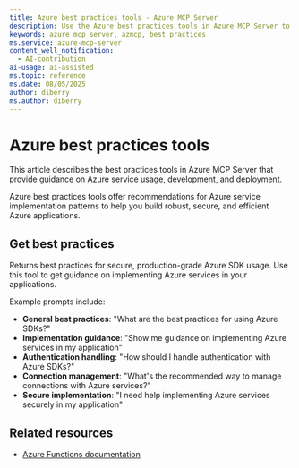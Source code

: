 ```yaml
---
title: Azure best practices tools - Azure MCP Server
description: Use the Azure best practices tools in Azure MCP Server to get guidance on Azure Functions development, deployment, and Azure SDK usage.
keywords: azure mcp server, azmcp, best practices
ms.service: azure-mcp-server
content_well_notification: 
  - AI-contribution
ai-usage: ai-assisted
ms.topic: reference
ms.date: 08/05/2025
author: diberry
ms.author: diberry
---
```


# Azure best practices tools

This article describes the best practices tools in Azure MCP Server that provide guidance on Azure service usage, development, and deployment.

Azure best practices tools offer recommendations for Azure service implementation patterns to help you build robust, secure, and efficient Azure applications.

## Get best practices

<!-- azmcp bestpractices get -->

Returns best practices for secure, production-grade Azure SDK usage. Use this tool to get guidance on implementing Azure services in your applications.

Example prompts include:

- **General best practices**: "What are the best practices for using Azure SDKs?"
- **Implementation guidance**: "Show me guidance on implementing Azure services in my application"
- **Authentication handling**: "How should I handle authentication with Azure SDKs?"
- **Connection management**: "What's the recommended way to manage connections with Azure services?"
- **Secure implementation**: "I need help implementing Azure services securely in my application"


## Related resources

- [Azure Functions documentation](/azure/azure-functions/)
